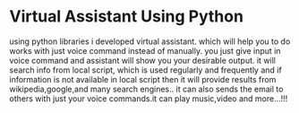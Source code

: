 # Virtual Assistant Using Python

using python libraries i developed virtual assistant. which will help you to do works with just voice command instead of manually. you just give input in voice command and assistant will show you your desirable output. it will search info from local script, which is used regularly and frequently and if information is not available in local script then it will provide results from wikipedia,google,and many search engines.. it can also sends the email to others with just your voice commands.it can play music,video and more...!!!

